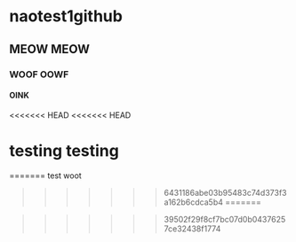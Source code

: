 # naotest1github
## MEOW MEOW
### WOOF OOWF
#### OINK
<<<<<<< HEAD
<<<<<<< HEAD

# testing testing

=======
test woot
>>>>>>> 6431186abe03b95483c74d373f3a162b6cdca5b4
=======

>>>>>>> 39502f29f8cf7bc07d0b04376257ce32438f1774
